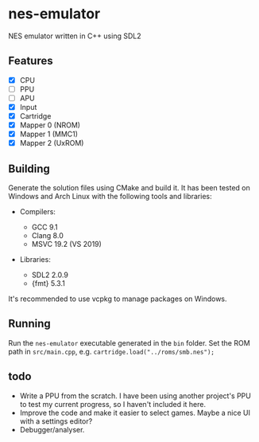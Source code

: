 # nes-emulator

NES emulator written in C++ using SDL2

## Features

- [x] CPU
- [ ] PPU
- [ ] APU
- [x] Input
- [x] Cartridge
- [x] Mapper 0 (NROM)
- [x] Mapper 1 (MMC1)
- [x] Mapper 2 (UxROM)

## Building

Generate the solution files using CMake and build it. It has been tested on Windows and Arch Linux with the following tools and libraries:

- Compilers:
  - GCC 9.1
  - Clang 8.0
  - MSVC 19.2 (VS 2019)

- Libraries:
  - SDL2 2.0.9
  - {fmt} 5.3.1

It's recommended to use vcpkg to manage packages on Windows.

## Running

Run the `nes-emulator` executable generated in the `bin` folder. Set the ROM path in `src/main.cpp`, e.g. `cartridge.load("../roms/smb.nes");`

## todo

- Write a PPU from the scratch. I have been using another project's PPU to test my current progress, so I haven't included it here.
- Improve the code and make it easier to select games. Maybe a nice UI with a settings editor?
- Debugger/analyser.
